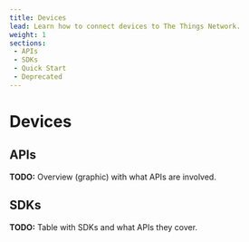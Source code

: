```yaml
---
title: Devices
lead: Learn how to connect devices to The Things Network.
weight: 1
sections:
 - APIs
 - SDKs
 - Quick Start
 - Deprecated
---
```


# Devices

## APIs

**TODO:** Overview (graphic) with what APIs are involved.

## SDKs

**TODO:** Table with SDKs and what APIs they cover.

